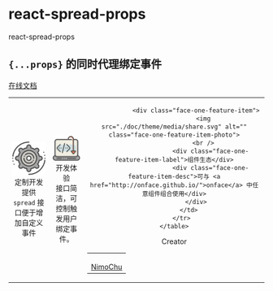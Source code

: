 # react-spread-props

<!--MR-D{tpl: 'home'}-->

<!-- MARKRUN-HTML
<style>h1 {display:none;}</style>
-->

<div class="face-one-intro">
    <div class="face-one-intro-title">react-spread-props</div>
    <h2 class="face-one-intro-desc">
        <code>{...props}</code> 的同时代理绑定事件
    </h2>
    <div class="face-one-intro-tool">
        <a href="https://onface.github.io/react-spread-props" class="face-one-intro-btn face-one-intro-btn--primary mr-online-hide" >在线文档</a>
        <!-- MARKRUN-HTML
            <a href="./doc/intro.md" class="face-one-intro-btn face-one-intro-btn--primary">指引</a>
            <a href="http://github.com/onface/react-spread-props" class="face-one-intro-btn">GITHUB</a>
        -->
    </div>
</div>
<div class="face-one-feature">
    <table style="width:100%;" data-comments="In order to github typesetting so use the table tag" >
        <tr>
            <td align="center" >
                <div class="face-one-feature-item">
                    <img src="./doc/theme/media/cogwheel.svg" alt="" class="face-one-feature-item-photo">
                    <br />
                        <div class="face-one-feature-item-label">定制开发</div>
                        <div class="face-one-feature-item-desc">提供 <code>spread</code> 接口便于增加自定义事件</div>
                </div>
            </td>
            <td align="center" >
                <div class="face-one-feature-item">
                    <img src="./doc/theme/media/laptop.svg" alt="" class="face-one-feature-item-photo">
                    <br />
                    <div class="face-one-feature-item-label">开发体验</div>
                    <div class="face-one-feature-item-desc">接口简洁，可控制触发用户绑定事件。</div>
                </div>
            </td>
            <td align="center" >

                <div class="face-one-feature-item">
                    <img src="./doc/theme/media/share.svg" alt="" class="face-one-feature-item-photo">
                    <br />
                        <div class="face-one-feature-item-label">组件生态</div>
                        <div class="face-one-feature-item-desc">可与 <a href="http://onface.github.io/">onface</a> 中任意组件组合使用</div>
                </div>
            </td>
        </tr>
    </table>
</div>

<div class="face-one-face-one-feature-title">
    Creator
</div>
<div class="face-one-feature face-one-feature--creator">
    <table style="width:100%;" data-comments="In order to github typesetting so use the table tag" >
        <tr>
            <td align="center" >
                <a class="face-one-feature-item" href="https://github.com/nimojs">
                    <img src="https://github.com/nimojs.png" width="150 height="150" alt="" class="face-one-feature-item-avatar">
                    <br />
                    <div class="face-one-feature-item-label">NimoChu</div>
                </a>
            </td>
        </tr>
    </table>
</div>
